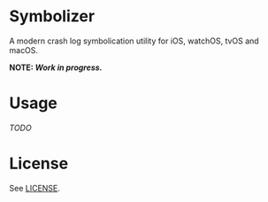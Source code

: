# Symbolizer

A modern crash log symbolication utility for iOS, watchOS, tvOS and macOS.

**NOTE: _Work in progress._**

# Usage

_TODO_

# License

See [LICENSE](LICENSE).

